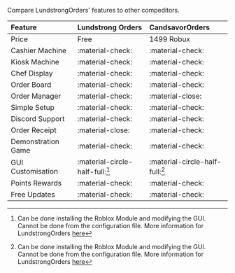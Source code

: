 Compare LundstrongOrders' features to other compeditors.

| **Feature**        | Lundstrong Orders | CandsavorOrders     |
| :-------------  | :---------------  | :--------------     |
| Price           | Free          | 1499 Robux |
| Cashier Machine | :material-check:  | :material-check:    |
| Kiosk Machine   | :material-check:  | :material-check:    |
| Chef Display    | :material-check:  | :material-check:    |
| Order Board     | :material-check:  | :material-check:    |
| Order Manager   | :material-check:  | :material-close:    |
| Simple Setup | :material-check: | :material-check: |
| Discord Support | :material-check:  | :material-check:    |
| Order Receipt | :material-close:  | :material-check:    |
| Demonstration Game | :material-check:  | :material-check:    |
| GUI Customisation | :material-circle-half-full:[^1] | :material-circle-half-full:[^1] |
| Points Rewards | :material-check:  | :material-check:    |
| Free Updates  | :material-check:  | :material-check: |

[^1]:
    Can be done installing the Roblox Module and modifying the GUI. Cannot be done from the configuration file. More information for LundstrongOrders [here](../reference/modify-simple.md)
